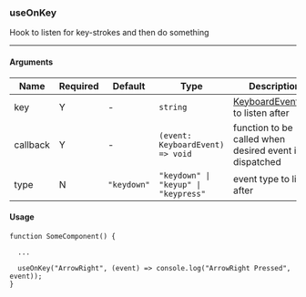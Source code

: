 ### useOnKey

Hook to listen for key-strokes and then do something

---

#### Arguments

| Name     | Required | Default     | Type                                 | Description                                                                                                        |
| -------- | -------- | ----------- | ------------------------------------ | ------------------------------------------------------------------------------------------------------------------ |
| key      | Y        | -           | `string`                             | [KeyboardEvent.key](https://developer.mozilla.org/en-US/docs/Web/API/KeyboardEvent/key/Key_Values) to listen after |
| callback | Y        | -           | `(event: KeyboardEvent) => void`     | function to be called when desired event is dispatched                                                             |
| type     | N        | `"keydown"` | `"keydown" \| "keyup" \| "keypress"` | event type to listen after                                                                                         |

#### Usage

```tsx
function SomeComponent() {

  ...

  useOnKey("ArrowRight", (event) => console.log("ArrowRight Pressed", event));
}
```
